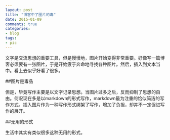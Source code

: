 ```yaml
---
layout: post
title: "博客中了图片的毒"
date: 2015-01-09
comments: true
categories: 
- blog
tags:
- pic
---
```


文字是交流思想的重要工具，但是慢慢地，图片开始变得非常重要。好像写一篇博客必须要有一张图片，于是开始疲于奔命地寻找各种图片。然后，插入到文本当中。看上去似乎好看了很多。

##图片是毒品

但是，毕竟写作主要是以文字记录思想。当图片过多之后，反而抑制了思想的自由。何况现在多是以markdown的形式写作，markdown最为注重的恰似简洁的写作方式。插入图片作为一种写作形式绑架了写作，增加了负担，却并不一定促进写作的展开。

##无用的形式

生活中其实有类似很多这种无用的形式。
